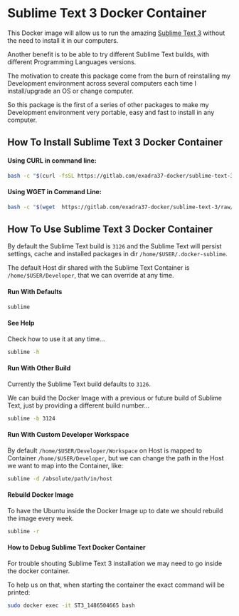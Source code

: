 # Sublime Text 3 Docker Container

This Docker image will allow us to run the amazing [Sublime Text 3](https://www.sublimetext.com/) without the need to
install it in our computers.

Another benefit is to be able to try different Sublime Text builds, with different Programming Languages versions.

The motivation to create this package come from the burn of reinstalling my Development environment across several computers each time I install/upgrade an OS or change computer.

So this package is the first of a series of other packages to make my Development environment very portable, easy and fast to
install in any computer.


## How To Install Sublime Text 3 Docker Container

#### Using CURL in command line:

```bash
bash -c "$(curl -fsSL https://gitlab.com/exadra37-docker/sublime-text-3/raw/master/setup/install)"
```

#### Using WGET in Command Line:

```bash
bash -c "$(wget  https://gitlab.com/exadra37-docker/sublime-text-3/raw/master/setup/install -O -)"
```

## How To Use Sublime Text 3 Docker Container

By default the Sublime Text build is `3126` and the Sublime Text will persist settings, cache and installed packages in
dir `/home/$USER/.docker-sublime`.

The default Host dir shared with the Sublime Text Container is `/home/$USER/Developer`, that we can override at any time.


#### Run With Defaults

```bash
sublime
```

#### See Help

Check how to use it at any time...


```bash
sublime -h
```

#### Run With Other Build

Currently the Sublime Text build defaults to `3126`.

We can build the Docker Image with a previous or future build of Sublime Text, just by providing a different build number...

```bash
sublime -b 3124
```

#### Run With Custom Developer Workspace

By default `/home/$USER/Developer/Workspace` on Host is mapped to Container `/home/$USER/Developer`, but we can change the path
 in the Host we want to map into the Container, like:

```bash
sublime -d /absolute/path/in/host
```

#### Rebuild Docker Image

To have the Ubuntu inside the Docker Image up to date we should rebuild the image every week.

```bash
sublime -r
```

#### How to Debug Sublime Text Docker Container

For trouble shouting Sublime Text 3 installation we may need to go inside the docker container.

To help us on that, when starting the container the exact command will be printed:

```bash
sudo docker exec -it ST3_1486504665 bash
```
